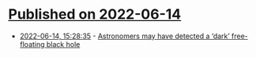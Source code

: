 # [Published on 2022-06-14](index.md)

* [2022-06-14, 15:28:35](https://news.ycombinator.com/item?id=31740909) - [Astronomers may have detected a ‘dark’ free-floating black hole](https://news.berkeley.edu/2022/06/10/astronomers-may-have-detected-a-dark-free-floating-black-hole/)
